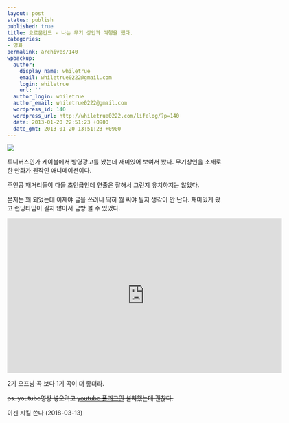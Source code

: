 ```yaml
---
layout: post
status: publish
published: true
title: 요르문간드 - 나는 무기 상인과 여행을 했다.
categories:
- 영화
permalink: archives/140
wpbackup:
  author:
    display_name: whiletrue
    email: whiletrue0222@gmail.com
    login: whiletrue
    url: ''
  author_login: whiletrue
  author_email: whiletrue0222@gmail.com
  wordpress_id: 140
  wordpress_url: http://whiletrue0222.com/lifelog/?p=140
  date: 2013-01-20 22:51:23 +0900
  date_gmt: 2013-01-20 13:51:23 +0900
---
```


![](https://lh6.googleusercontent.com/-Jfo8GWjsCJA/UPvxQvSY50I/AAAAAAAAD5U/Cxnz-lAxD3o/s500/Jormungand.jpg)

투니버스인가 케이블에서 방영광고를 봤는데 재미있어 보여서 봤다.
무기상인을 소재로 한 만화가 원작인 애니메이션이다.

주인공 패거리들이 다들 초인급인데 연출은 잘해서 그런지 유치하지는 않았다.

본지는 꽤 되었는데 이제야 글을 쓰려니 딱히 뭘 써야 될지 생각이 안 난다.
재미있게 봤고 런닝타임이 길지 않아서 금방 볼 수 있었다.

<iframe width="640" height="360" src="https://www.youtube.com/embed/uDhEtUl7U-A" frameborder="0" allow="autoplay; encrypted-media" allowfullscreen></iframe>

2기 오프닝 곡 보다 1기 곡이 더 좋더라.

~~ps. youtube영상 넣으려고 [youtube 플러그인](http://wordpress.org/extend/plugins/youtube-embed-plus/) 설치했는데 괜찮다.~~

이젠 지킬 쓴다 (2018-03-13)